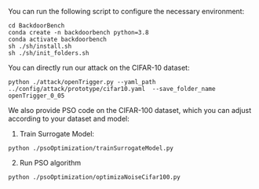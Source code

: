 You can run the following script to configure the necessary environment:
```
cd BackdoorBench
conda create -n backdoorbench python=3.8
conda activate backdoorbench
sh ./sh/install.sh
sh ./sh/init_folders.sh
```

You can directly run our attack on the CIFAR-10 dataset:
```
python ./attack/openTrigger.py --yaml_path ../config/attack/prototype/cifar10.yaml  --save_folder_name openTrigger_0_05
```

We also provide PSO code on the CIFAR-100 dataset, which you can adjust according to your dataset and model:
1. Train Surrogate Model:
```
python ./psoOptimization/trainSurrogateModel.py
```
2. Run PSO algorithm
```
python ./psoOptimization/optimizaNoiseCifar100.py
```

[//]: # (Thanks to [BackdoorBench]&#40;https://github.com/SCLBD/BackdoorBench&#41; for providing partial code support.)